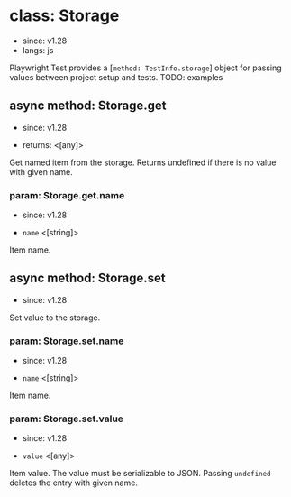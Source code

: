 # class: Storage
* since: v1.28
* langs: js

Playwright Test provides a [`method: TestInfo.storage`] object for passing values between project setup and tests.
TODO: examples

## async method: Storage.get
* since: v1.28
- returns: <[any]>

Get named item from the storage. Returns undefined if there is no value with given name.

### param: Storage.get.name
* since: v1.28
- `name` <[string]>

Item name.

## async method: Storage.set
* since: v1.28

Set value to the storage.

### param: Storage.set.name
* since: v1.28
- `name` <[string]>

Item name.

### param: Storage.set.value
* since: v1.28
- `value` <[any]>

Item value. The value must be serializable to JSON. Passing `undefined` deletes the entry with given name.

